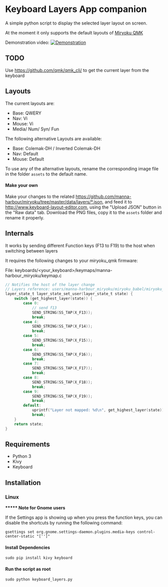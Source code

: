 # Keyboard Layers App companion

A simple python script to display the selected layer layout on screen.

At the moment it only supports the default layouts of [Miryoku QMK](https://github.com/manna-harbour/miryoku_qmk)

Demonstration video:
[![Demonstration](https://img.youtube.com/vi/WpxBLXetmFg/0.jpg)](https://www.youtube.com/watch?v=WpxBLXetmFg)

## TODO
Use https://github.com/qmk/qmk_cli/ to get the current layer from the keyboard
## Layouts

The current layouts are:
 - Base: QWERY
 - Nav: Vi
 - Mouse: Vi 
 - Media/ Num/ Syn/ Fun

The following alternative Layouts are available:
 - Base: Colemak-DH / Inverted Colemak-DH 
 - Nav: Default
 - Mouse: Default

To use any of the alternative layouts, rename the corresponding image file in the folder `assets` to the default name.

#### Make your own

Make your changes to the related https://github.com/manna-harbour/miryoku/tree/master/data/layers/*.json, and feed it to http://www.keyboard-layout-editor.com, using the "Upload JSON" button in the "Raw data" tab. 
Download the PNG files, copy it to the `assets` folder and rename it properly.

## Internals

It works by sending different Function keys (F13 to F19) to the host when switching between layers

It requires the following changes to your miryoku_qmk firmware:

File: keyboards/<your_keyboard>/keymaps/manna-harbour_miryoku/keymap.c

```c
// Notifies the host of the layer change
// Layers reference: users/manna-harbour_miryoku/miryoku_babel/miryoku_layer_list.h
layer_state_t layer_state_set_user(layer_state_t state) {
    switch (get_highest_layer(state)) {
        case 0:
            // send f13
            SEND_STRING(SS_TAP(X_F13));
            break;
        case 4:
            SEND_STRING(SS_TAP(X_F14));
            break;
        case 5:
            SEND_STRING(SS_TAP(X_F15));
            break;
        case 6:
            SEND_STRING(SS_TAP(X_F16));
            break;
        case 7:
            SEND_STRING(SS_TAP(X_F17));
            break;
        case 8:
            SEND_STRING(SS_TAP(X_F18));
            break;
        case 9:
            SEND_STRING(SS_TAP(X_F19));
            break;
        default:
            uprintf("Layer not mapped: %d\n", get_highest_layer(state));
            break;
    }
    return state;
}
```

## Requirements
- Python 3
- Kivy
- Keyboard

## Installation

### Linux

__***** Note for Gnome users__ 

If the Settings app is showing up when you press the function keys, you can disable the shortcuts by running the following command: 

`gsettings set org.gnome.settings-daemon.plugins.media-keys control-center-static "['']"`

#### Install Dependencies
`sudo pip install kivy keyboard`

#### Run the script as root
`sudo python keyboard_layers.py`
